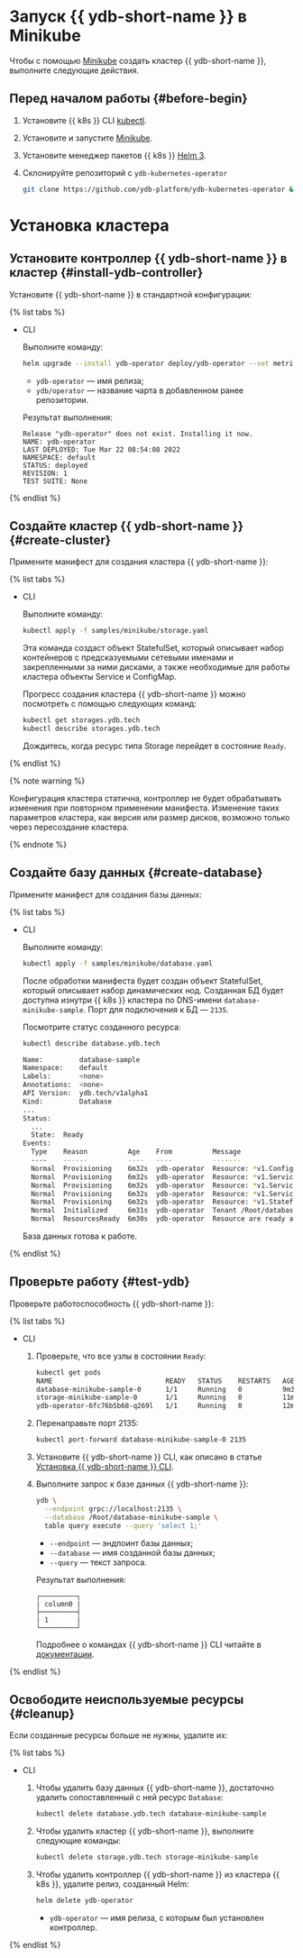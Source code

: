 # Запуск {{ ydb-short-name }} в Minikube


Чтобы с помощью [Minikube](https://kubernetes.io/ru/docs/tasks/tools/install-minikube/) создать кластер {{ ydb-short-name }}, выполните следующие действия.

## Перед началом работы {#before-begin}

1. Установите {{ k8s }} CLI [kubectl](https://kubernetes.io/docs/tasks/tools/install-kubectl).
1. Установите и запустите [Minikube](https://kubernetes.io/ru/docs/tasks/tools/install-minikube/).
1. Установите менеджер пакетов {{ k8s }} [Нelm 3](https://helm.sh/docs/intro/install/).
1. Склонируйте репозиторий с ```ydb-kubernetes-operator```

      ```bash
      git clone https://github.com/ydb-platform/ydb-kubernetes-operator && cd ydb-kubernetes-operator
      ```

# Установка кластера

## Установите контроллер {{ ydb-short-name }} в кластер {#install-ydb-controller}

Установите {{ ydb-short-name }} в стандартной конфигурации:

{% list tabs %}

- CLI

  Выполните команду:

  ```bash
  helm upgrade --install ydb-operator deploy/ydb-operator --set metrics.enabled=false
  ```

  * `ydb-operator` — имя релиза;
  * `ydb/operator` — название чарта в добавленном ранее репозитории.

  Результат выполнения:

  ```text
  Release "ydb-operator" does not exist. Installing it now.
  NAME: ydb-operator
  LAST DEPLOYED: Tue Mar 22 08:54:08 2022
  NAMESPACE: default
  STATUS: deployed
  REVISION: 1
  TEST SUITE: None
  ```

{% endlist %}

## Создайте кластер {{ ydb-short-name }} {#create-cluster}

Примените манифест для создания кластера {{ ydb-short-name }}:

{% list tabs %}

- CLI

  Выполните команду:

  ```bash
  kubectl apply -f samples/minikube/storage.yaml
  ```

  Эта команда создаст объект StatefulSet, который описывает набор контейнеров с предсказуемыми сетевыми именами и закрепленными за ними дисками, а также необходимые для работы кластера объекты Service и ConfigMap.

  Прогресс создания кластера {{ ydb-short-name }} можно посмотреть с помощью следующих команд:

  ```bash
  kubectl get storages.ydb.tech
  kubectl describe storages.ydb.tech
  ```

  Дождитесь, когда ресурс типа Storage перейдет в состояние `Ready`.

{% endlist %}

{% note warning %}

Конфигурация кластера статична, контроллер не будет обрабатывать изменения при повторном применении манифеста. Изменение таких параметров кластера, как версия или размер дисков, возможно только через пересоздание кластера.

{% endnote %}

## Создайте базу данных {#create-database}

Примените манифест для создания базы данных:

{% list tabs %}

- CLI

  Выполните команду:

  ```bash
  kubectl apply -f samples/minikube/database.yaml
  ```

  После обработки манифеста будет создан объект StatefulSet, который описывает набор динамических нод. Созданная БД будет доступна изнутри {{ k8s }} кластера по DNS-имени `database-minikube-sample`. Порт для подключения к БД — `2135`.

  Посмотрите статус созданного ресурса:

  ```bash
  kubectl describe database.ydb.tech

  Name:         database-sample
  Namespace:    default
  Labels:       <none>
  Annotations:  <none>
  API Version:  ydb.tech/v1alpha1
  Kind:         Database
  ...
  Status:
    ...
    State:  Ready
  Events:
    Type    Reason          Age    From          Message
    ----    ------          ----   ----          -------
    Normal  Provisioning    6m32s  ydb-operator  Resource: *v1.ConfigMap, Namespace: default, Name: database-minikube-sample, changed, result: created
    Normal  Provisioning    6m32s  ydb-operator  Resource: *v1.Service, Namespace: default, Name: database-minikube-sample-grpc, changed, result: created
    Normal  Provisioning    6m32s  ydb-operator  Resource: *v1.Service, Namespace: default, Name: database-minikube-sample-interconnect, changed, result: created
    Normal  Provisioning    6m32s  ydb-operator  Resource: *v1.Service, Namespace: default, Name: database-minikube-sample-status, changed, result: created
    Normal  Provisioning    6m32s  ydb-operator  Resource: *v1.StatefulSet, Namespace: default, Name: database-minikube-sample, changed, result: created
    Normal  Initialized     6m31s  ydb-operator  Tenant /Root/database-minikube-sample created
    Normal  ResourcesReady  6m30s  ydb-operator  Resource are ready and DB is initialized
  ```

  База данных готова к работе.

{% endlist %}

## Проверьте работу {#test-ydb}

Проверьте работоспособность {{ ydb-short-name }}:

{% list tabs %}

- CLI

  1. Проверьте, что все узлы в состоянии `Ready`:

      ```bash
      kubectl get pods
      NAME                            READY   STATUS    RESTARTS   AGE
      database-minikube-sample-0      1/1     Running   0          9m33s
      storage-minikube-sample-0       1/1     Running   0          11m
      ydb-operator-6fc76b5b68-q269l   1/1     Running   0          12m      
      ```

  1. Перенаправьте порт 2135:

      ```bash
      kubectl port-forward database-minikube-sample-0 2135
      ```

  1. Установите {{ ydb-short-name }} CLI, как описано в статье [Установка {{ ydb-short-name }} CLI](../../../reference/ydb-cli/install.md).


  1. Выполните запрос к базе данных {{ ydb-short-name }}:

      ```bash
      ydb \
        --endpoint grpc://localhost:2135 \
        --database /Root/database-minikube-sample \
        table query execute --query 'select 1;'
      ```

      * `--endpoint` — эндпоинт базы данных;
      * `--database` — имя созданной базы данных;
      * `--query` — текст запроса.

      Результат выполнения:

      ```text
      ┌─────────┐
      | column0 |
      ├─────────┤
      | 1       |
      └─────────┘
      ```

      Подробнее о командах {{ ydb-short-name }} CLI читайте в [документации](../../../reference/ydb-cli/index.md).

{% endlist %}

## Освободите неиспользуемые ресурсы {#cleanup}

Если созданные ресурсы больше не нужны, удалите их:

{% list tabs %}

- CLI

  1. Чтобы удалить базу данных {{ ydb-short-name }}, достаточно удалить сопоставленный с ней ресурс `Database`:

      ```bash
      kubectl delete database.ydb.tech database-minikube-sample
      ```

  1. Чтобы удалить кластер {{ ydb-short-name }}, выполните следующие команды:

      ```bash
      kubectl delete storage.ydb.tech storage-minikube-sample
      ```

  1. Чтобы удалить контроллер {{ ydb-short-name }} из кластера {{ k8s }}, удалите релиз, созданный Helm:

      ```bash
      helm delete ydb-operator
      ```

      * `ydb-operator` — имя релиза, с которым был установлен контроллер.

{% endlist %}

